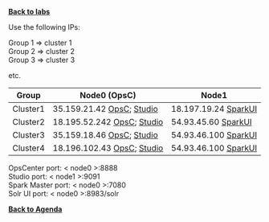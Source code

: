 **[Back to labs](./..)**


Use the following IPs:  

Group 1 => cluster 1  
Group 2 => cluster 2  
Group 3 => cluster 3

etc.


|  Group    |  Node0 (OpsC)  |  Node1         |  
|-----------|----------------|----------------|
| Cluster1  | 35.159.21.42  [OpsC](http://35.159.21.42:8888); [Studio](http://35.159.21.42:9091) | 18.197.19.24 [SparkUI](http://18.197.19.24:7080)|
| Cluster2  | 18.195.52.242  [OpsC](http://18.195.52.242:8888); [Studio](http://18.195.52.242:9091) |  54.93.45.60 [SparkUI](http://54.93.45.60:7080)|
| Cluster3  | 35.159.18.46   [OpsC](http://35.159.18.46:8888); [Studio](http://35.159.18.46:9091)  | 54.93.46.100  [SparkUI](http://54.93.46.100:7080) |
| Cluster4  | 18.196.102.43  [OpsC](http://18.196.102.43:8888); [Studio](http://18.196.102.43:9091)  | 54.93.46.100 [SparkUI](http://54.93.46.100:7080) |





OpsCenter port: < node0 >:8888    
Studio port: < node1 >:9091   
Spark Master port: < node0 >:7080   
Solr UI port: < node0 >:8983/solr   



**[Back to Agenda](./..)**
